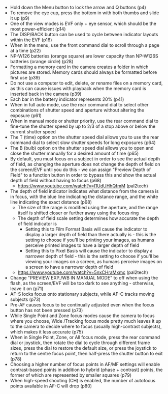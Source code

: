- Hold down the Menu button to lock the arrow and Q buttons (p4)
- To remove the eye cup, press the bottom in with both thumbs and slide it up (p9)
- One of the view modes is EVF only + eye sensor, which should be the most power-efficient (p14)
- The DISP/BACK button can be used to cycle between indicator layouts within the EVF (p16)
- When in the menu, use the front command dial to scroll through a page at a time (p22)
- NP-W126 batteries (orange square) are lower capacity than NP-W126S batteries (orange circle) (p28)
- Formatting a memory card in the camera creates a folder in which pictures are stored. Memory cards should always be formatted before first use (p39)
- Do not use a computer to edit, delete, or rename files on a memory card, as this can cause issues with playback when the memory card is inserted back in the camera (p39)
- Each bar in the battery indicator represents 20% (p41)
- When in full auto mode, use the rear command dial to select other combinations of shutter speed and aperture without altering the exposure (p61)
- When in manual mode or shutter priority, use the rear command dial to fine-tune the shutter speed by up to 2/3 of a stop above or below the current shutter speed
- The T (time) option on the shutter speed dial allows you to use the rear command dial to select slow shutter speeds for long exposures (p64)
- The B (bulb) option on the shutter speed dial allows you to open and close the shutter manually for a desired amount of time (p65)
- By default, you must focus on a subject in order to see the actual depth of field, as changing the aperture does not change the depth of field on the screen/EVF until you do this - we can assign "Preview Depth of Field" to a function button in order to bypass this and show the actual depth of field without having to focus (p68)
	- https://www.youtube.com/watch?v=I1UdUHhQfmM (pal2tech)
- The depth of field indicator indicates what distance from the camera is in focus, with the blue line indicating the distance range, and the white line indicating the exact distance (p68)
	- The size of the range is modified using the aperture, and the range itself is shifted closer or further away using the focus ring
	- The depth of field scale setting determines how accurate the depth of field indicator is
		- Setting this to Film Format Basis will cause the indicator to display a larger depth of field than there actually is - this is the setting to choose if you'll be printing your images, as humans perceive printed images to have a larger depth of field
		- Setting this to Pixel Basis will cause the indicator to display a narrower depth of field - this is the setting to choose if you'll be viewing your images on a screen, as humans perceive images on a screen to have a narrower depth of field
	- https://www.youtube.com/watch?v=5nxCHraMxmc (pal2tech)
- Change "PREVIEW EXP./WB IN MANUAL MODE" to off when using the flash, as the screen/EVF will be too dark to see anything - otherwise, leave it on (p71)
- AF-S locks focus onto stationary subjects, while AF-C tracks moving subjects (p73)
- Pre-AF causes focus to be continually adjusted even when the focus button has not been pressed (p73)
- While Single Point and Zone focus modes cause the camera to focus where you choose, Wide /Tracking focus mode pretty much leaves it up to the camera to decide where to focus (usually high-contrast subjects), which makes it less accurate (p75)
- When in Single Point, Zone, or All focus mode, press the rear command dial or joystick, then rotate the dial to cycle through different frame sizes, press the dial to restore the default size, or press the joystick to return to the centre focus point, then half-press the shutter button to exit (p78)
- Choosing a higher number of focus points in AF/MF settings will enable contrast-based points in addition to hybrid (phase + contrast) points, the former of which are represented by smaller squares (p79)
- When high-speed shooting (CH) is enabled, the number of autofocus points available in AF-C will drop (p80)